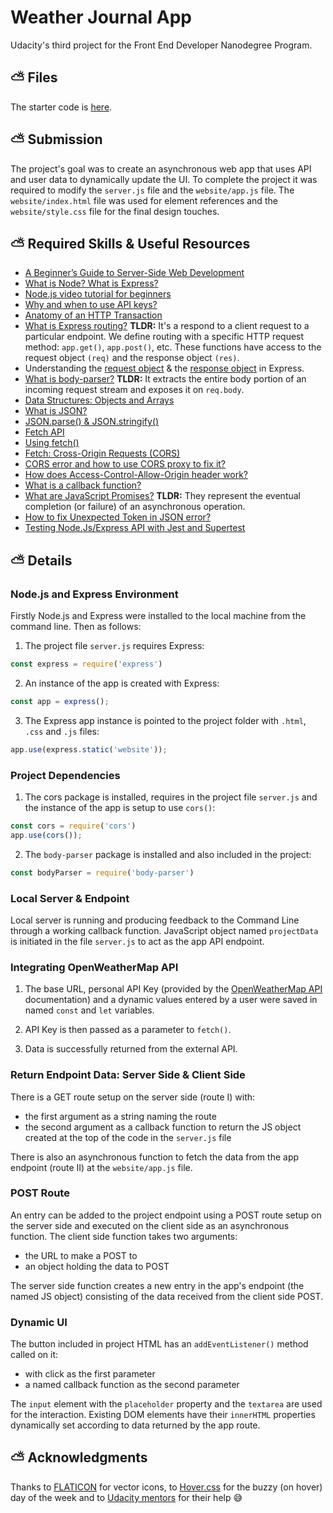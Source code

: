 # Weather Journal App


Udacity's third project for the Front End Developer Nanodegree Program.

## ⛅ Files

The starter code is [here](https://github.com/udacity/fend/tree/refresh-2019/projects/weather-journal-app).
 
## ⛅ Submission

The project's goal was to create an asynchronous web app that uses API and user data to dynamically update the UI. To complete the project it was required to modify the `server.js` file and the `website/app.js` file. The `website/index.html` file was used for element references and the `website/style.css` file for the final design touches.

## ⛅ Required Skills & Useful Resources

* [A Beginner’s Guide to Server-Side Web Development](https://blog.bitsrc.io/a-beginners-guide-to-server-side-web-development-with-node-js-17385da09f93)
* [What is Node? What is Express?](https://developer.mozilla.org/en-US/docs/Learn/Server-side/Express_Nodejs/Introduction)
* [Node.js video tutorial for beginners](https://www.youtube.com/watch?v=TlB_eWDSMt4)
* [Why and when to use API keys?](https://cloud.google.com/endpoints/docs/openapi/when-why-api-key)
* [Anatomy of an HTTP Transaction](https://nodejs.org/en/docs/guides/anatomy-of-an-http-transaction/)
* [What is Express routing?](https://expressjs.com/en/guide/routing.html) **TLDR:** It's a respond to a client request to a particular endpoint. We define routing with a specific HTTP request method: `app.get()`, `app.post()`, etc. These functions have access to the request object `(req)` and the response object `(res)`.
* Understanding the [request object](https://alligator.io/nodejs/req-object-in-expressjs/) & the [response object](https://alligator.io/nodejs/res-object-in-expressjs/) in Express.
* [What is body-parser?](https://github.com/expressjs/body-parser) **TLDR:** It extracts the entire body portion of an incoming request stream and exposes it on `req.body`.
* [Data Structures: Objects and Arrays](https://eloquentjavascript.net/04_data.html)
* [What is JSON?](https://developer.mozilla.org/en-US/docs/Learn/JavaScript/Objects/JSON)
* [JSON.parse() & JSON.stringify()](https://alligator.io/nodejs/req-object-in-expressjs/)
* [Fetch API](https://developer.mozilla.org/en-US/docs/Web/API/Fetch_API)
* [Using fetch()](https://developer.mozilla.org/en-US/docs/Web/API/Fetch_API/Using_Fetch)
* [Fetch: Cross-Origin Requests (CORS)](https://javascript.info/fetch-crossorigin)
* [CORS error and how to use CORS proxy to fix it?](https://www.freecodecamp.org/forum/t/calling-openweathermap-api-is-blocked-due-to-cors-header-access-control-allow-origin-missing/191868)
* [How does Access-Control-Allow-Origin header work?](https://stackoverflow.com/questions/10636611/how-does-access-control-allow-origin-header-work)
* [What is a callback function?](https://codeburst.io/javascript-what-the-heck-is-a-callback-aba4da2deced)
* [What are JavaScript Promises?](https://developer.mozilla.org/en-US/docs/Web/JavaScript/Guide/Using_promises) **TLDR:** They represent the eventual completion (or failure) of an asynchronous operation.
* [How to fix Unexpected Token in JSON error?](https://www.youtube.com/watch?v=RcEmaTVIE24)
* [Testing Node.Js/Express API with Jest and Supertest](https://www.oriechinedu.com/posts/testing-nodejs-express-api-with-jest-and-supertest)

## ⛅ Details

### Node.js and Express Environment

Firstly Node.js and Express were installed to the local machine from the command line. Then as follows:

1. The project file `server.js` requires Express:

```javascript 
const express = require('express')
```
2. An instance of the app is created with Express:

```javascript 
const app = express();
```
3. The Express app instance is pointed to the project folder with `.html`, `.css` and `.js` files:

```javascript 
app.use(express.static('website'));
```

### Project Dependencies

1. The cors package is installed, requires in the project file `server.js` and the instance of the app is setup to use `cors()`:

```javascript 
const cors = require('cors')
app.use(cors());
```

2. The `body-parser` package is installed and also included in the project:

```javascript 
const bodyParser = require('body-parser')
```

### Local Server & Endpoint

Local server is running and producing feedback to the Command Line through a working callback function. JavaScript object named `projectData` is initiated in the file `server.js` to act as the app API endpoint.

### Integrating OpenWeatherMap API

1. The base URL, personal API Key (provided by the [OpenWeatherMap API](https://openweathermap.org/guide) documentation) and a dynamic values entered by a user were saved in named `const` and `let` variables.

2. API Key is then passed as a parameter to `fetch()`.

3. Data is successfully returned from the external API.

### Return Endpoint Data: Server Side & Client Side

There is a GET route setup on the server side (route I) with: 
* the first argument as a string naming the route
* the second argument as a callback function to return the JS object created at the top of the code in the `server.js` file

There is also an asynchronous function to fetch the data from the app endpoint (route II) at the `website/app.js` file.

### POST Route

An entry can be added to the project endpoint using a POST route setup on the server side and executed on the client side as an asynchronous function. The client side function takes two arguments: 
* the URL to make a POST to
* an object holding the data to POST

The server side function creates a new entry in the app's endpoint (the named JS object) consisting of the data received from the client side POST.

### Dynamic UI

The button included in project HTML has an `addEventListener()` method called on it:
* with click as the first parameter
* a named callback function as the second parameter

The `input` element with the `placeholder` property and the `textarea` are used for the interaction. Existing DOM elements have their `innerHTML` properties dynamically set according to data returned by the app route.

## ⛅ Acknowledgments

Thanks to [FLATICON](https://www.flaticon.com/) for vector icons, to [Hover.css](https://github.com/IanLunn/Hover) for the buzzy (on hover) day of the week and to [Udacity mentors](https://knowledge.udacity.com/?nanodegree=bbd30e82-cf43-11e9-89b6-db967b83808e&project=bbabc386-cf43-11e9-a90f-736e433c304f) for their help 😅
